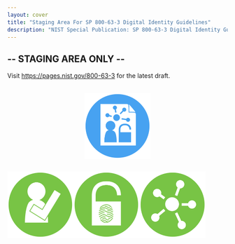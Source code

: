 ```yaml
---
layout: cover
title: "Staging Area For SP 800-63-3 Digital Identity Guidelines"
description: "NIST Special Publication: SP 800-63-3 Digital Identity Guidelines"
---
```

<section class="home home-title" markdown="1">

# -- STAGING AREA ONLY --

Visit <https://pages.nist.gov/800-63-3> for the latest draft.  <br><br>


</section>
<section class="home home-about" markdown="1">
<div class="section-container" markdown="1">
<div class="index-section-content" markdown="1">

  <a href="sp800-63-3.html"><img src="assets/63.png" style="display:block; margin: 0 auto; width: 30%;  margin-bottom: 2em;"/></a>

  <a href="sp800-63a.html"><img src="assets/63a.png" style="float: left; width: 30%; margin-right: 0%; margin-bottom: 0.5em;"/></a>

  <a href="sp800-63b.html"><img src="assets/63b.png" style="float: left; width: 30%; margin-right: 0%; margin-bottom: 0.5em;"/></a>

  <a href="sp800-63c.html"><img src="assets/63c.png" style="float: left; width: 30%; margin-right: 0%; margin-bottom: 0.5em;"/></a>

</div>
</div>
</section>
